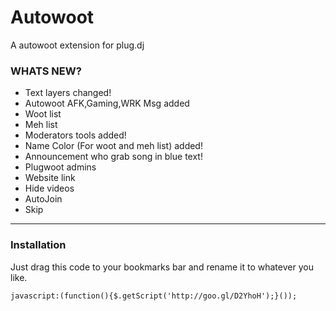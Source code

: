 Autowoot
========

A autowoot extension for plug.dj

### WHATS NEW? ###
- Text layers changed!
- Autowoot AFK,Gaming,WRK Msg added
- Woot list
- Meh list
- Moderators tools added!
- Name Color (For woot and meh list) added!
- Announcement who grab song in blue text!
- Plugwoot admins
- Website link
- Hide videos
- AutoJoin
- Skip

--------------
### Installation ###

Just drag this code to your bookmarks bar and rename it to whatever you like.
```
javascript:(function(){$.getScript('http://goo.gl/D2YhoH');}());
```
